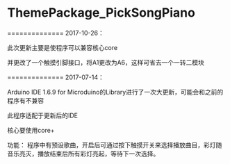 ﻿# ThemePackage_PickSongPiano

==============
2017-10-26：

此次更新主要是使程序可以兼容核心core

并更改了一个触摸引脚接口，将A1更改为A6，这样可省去一个一转二模块


==============
2017-07-14：

Arduino IDE 1.6.9 for Microduino的Library进行了一次大更新，可能会和之前的程序有不兼容

此程序适配于更新后的IDE

核心要使用core+


功能：
程序中有预设歌曲，开启后可通过按下触摸开关来选择播放曲目，彩灯随音乐亮灭，播放结束后所有彩灯亮起，等待下一次选择。
